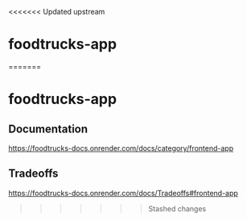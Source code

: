 <<<<<<< Updated upstream
# foodtrucks-app
=======
# foodtrucks-app

## Documentation
https://foodtrucks-docs.onrender.com/docs/category/frontend-app

## Tradeoffs
https://foodtrucks-docs.onrender.com/docs/Tradeoffs#frontend-app
>>>>>>> Stashed changes
